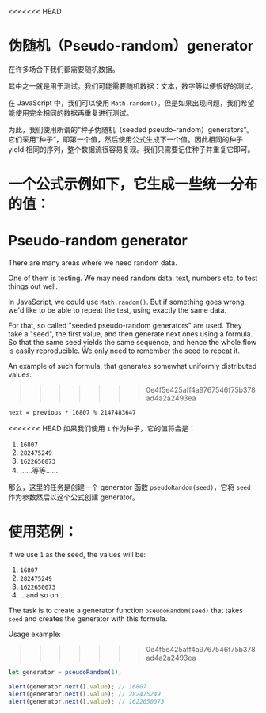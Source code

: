 
<<<<<<< HEAD
# 伪随机（Pseudo-random）generator

在许多场合下我们都需要随机数据。

其中之一就是用于测试。我们可能需要随机数据：文本，数字等以便很好的测试。

在 JavaScript 中，我们可以使用 `Math.random()`。但是如果出现问题，我们希望能使用完全相同的数据再重复进行测试。

为此，我们使用所谓的“种子伪随机（seeded pseudo-random）generators”。它们采用“种子”，即第一个值，然后使用公式生成下一个值。因此相同的种子 yield 相同的序列，整个数据流很容易复现。我们只需要记住种子并重复它即可。

一个公式示例如下，它生成一些统一分布的值：
=======
# Pseudo-random generator

There are many areas where we need random data.

One of them is testing. We may need random data: text, numbers etc, to test things out well.

In JavaScript, we could use `Math.random()`. But if something goes wrong, we'd like to be able to repeat the test, using exactly the same data.

For that, so called "seeded pseudo-random generators" are used. They take a "seed", the first value, and then generate next ones using a formula. So that the same seed yields the same sequence, and hence the whole flow is easily reproducible. We only need to remember the seed to repeat it.

An example of such formula, that generates somewhat uniformly distributed values:
>>>>>>> 0e4f5e425aff4a9767546f75b378ad4a2a2493ea

```
next = previous * 16807 % 2147483647
```

<<<<<<< HEAD
如果我们使用 `1` 作为种子，它的值将会是：
1. `16807`
2. `282475249`
3. `1622650073`
4. ……等等……

那么，这里的任务是创建一个 generator 函数 `pseudoRandom(seed)`，它将 `seed` 作为参数然后以这个公式创建 generator。

使用范例：
=======
If we use `1` as the seed, the values will be:
1. `16807`
2. `282475249`
3. `1622650073`
4. ...and so on...

The task is to create a generator function `pseudoRandom(seed)` that takes `seed` and creates the generator with this formula.

Usage example:
>>>>>>> 0e4f5e425aff4a9767546f75b378ad4a2a2493ea

```js
let generator = pseudoRandom(1);

alert(generator.next().value); // 16807
alert(generator.next().value); // 282475249
alert(generator.next().value); // 1622650073
```
